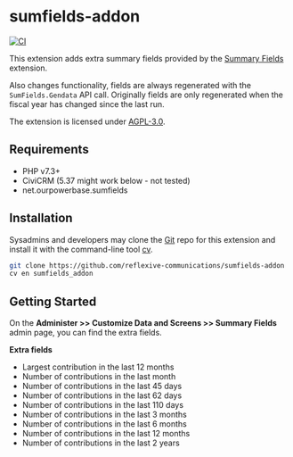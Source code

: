 # sumfields-addon

[![CI](https://github.com/reflexive-communications/sumfields-addon/actions/workflows/main.yml/badge.svg)](https://github.com/reflexive-communications/sumfields-addon/actions/workflows/main.yml)

This extension adds extra summary fields provided by the [Summary Fields](https://github.com/progressivetech/net.ourpowerbase.sumfields)
extension.

Also changes functionality, fields are always regenerated with the `SumFields.Gendata` API call.
Originally fields are only regenerated when the fiscal year has changed since the last run.

The extension is licensed under [AGPL-3.0](LICENSE.txt).

## Requirements

* PHP v7.3+
* CiviCRM (5.37 might work below - not tested)
* net.ourpowerbase.sumfields

## Installation

Sysadmins and developers may clone the [Git](https://en.wikipedia.org/wiki/Git) repo for this extension and
install it with the command-line tool [cv](https://github.com/civicrm/cv).

```bash
git clone https://github.com/reflexive-communications/sumfields-addon
cv en sumfields_addon
```

## Getting Started

On the **Administer >> Customize Data and Screens >> Summary Fields** admin page, you can find the extra fields.

**Extra fields**

- Largest contribution in the last 12 months
- Number of contributions in the last month
- Number of contributions in the last 45 days
- Number of contributions in the last 62 days
- Number of contributions in the last 110 days
- Number of contributions in the last 3 months
- Number of contributions in the last 6 months
- Number of contributions in the last 12 months
- Number of contributions in the last 2 years
